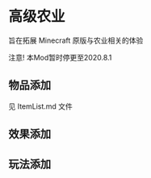 # 高级农业

旨在拓展 Minecraft 原版与农业相关的体验

注意!
本Mod暂时停更至2020.8.1

## 物品添加

见 ItemList.md 文件

## 效果添加

## 玩法添加
